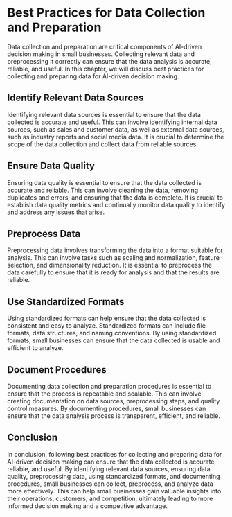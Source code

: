 Best Practices for Data Collection and Preparation
====================================================================================================

Data collection and preparation are critical components of AI-driven decision making in small businesses. Collecting relevant data and preprocessing it correctly can ensure that the data analysis is accurate, reliable, and useful. In this chapter, we will discuss best practices for collecting and preparing data for AI-driven decision making.

Identify Relevant Data Sources
------------------------------

Identifying relevant data sources is essential to ensure that the data collected is accurate and useful. This can involve identifying internal data sources, such as sales and customer data, as well as external data sources, such as industry reports and social media data. It is crucial to determine the scope of the data collection and collect data from reliable sources.

Ensure Data Quality
-------------------

Ensuring data quality is essential to ensure that the data collected is accurate and reliable. This can involve cleaning the data, removing duplicates and errors, and ensuring that the data is complete. It is crucial to establish data quality metrics and continually monitor data quality to identify and address any issues that arise.

Preprocess Data
---------------

Preprocessing data involves transforming the data into a format suitable for analysis. This can involve tasks such as scaling and normalization, feature selection, and dimensionality reduction. It is essential to preprocess the data carefully to ensure that it is ready for analysis and that the results are reliable.

Use Standardized Formats
------------------------

Using standardized formats can help ensure that the data collected is consistent and easy to analyze. Standardized formats can include file formats, data structures, and naming conventions. By using standardized formats, small businesses can ensure that the data collected is usable and efficient to analyze.

Document Procedures
-------------------

Documenting data collection and preparation procedures is essential to ensure that the process is repeatable and scalable. This can involve creating documentation on data sources, preprocessing steps, and quality control measures. By documenting procedures, small businesses can ensure that the data analysis process is transparent, efficient, and reliable.

Conclusion
----------

In conclusion, following best practices for collecting and preparing data for AI-driven decision making can ensure that the data collected is accurate, reliable, and useful. By identifying relevant data sources, ensuring data quality, preprocessing data, using standardized formats, and documenting procedures, small businesses can collect, preprocess, and analyze data more effectively. This can help small businesses gain valuable insights into their operations, customers, and competition, ultimately leading to more informed decision making and a competitive advantage.
